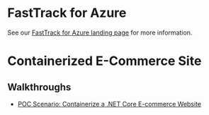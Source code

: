 # FastTrack for Azure

See our [FastTrack for Azure landing page](https://github.com/Azure/FastTrackForAzure) for more information.


# Containerized E-Commerce Site

## Walkthroughs

* [POC Scenario: Containerize a .NET Core E-commerce Website](article/contoso-finance.md)
